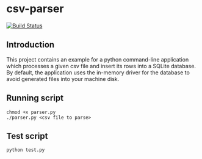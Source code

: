 # csv-parser
[![Build Status](https://travis-ci.org/eduardoperrino/csv-parser.svg?branch=master)](https://travis-ci.org/eduardoperrino/csv-parser)

## Introduction
This project contains an example for a python command-line application which processes a given csv file and insert its rows into a SQLite database. By default, the application uses the in-memory driver for the database to avoid generated files into your machine disk.

## Running script

```
chmod +x parser.py
./parser.py <csv file to parse>
```

## Test script

```
python test.py
```
